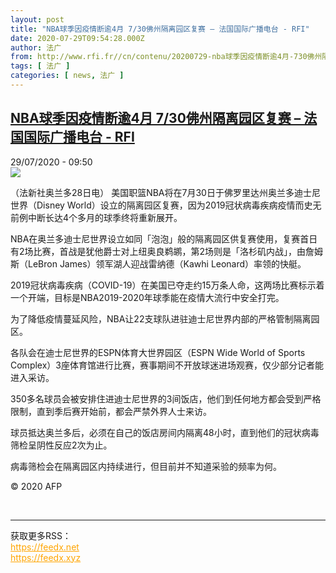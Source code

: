 ```yaml
---
layout: post
title: "NBA球季因疫情断逾4月 7/30佛州隔离园区复赛 – 法国国际广播电台 - RFI"
date: 2020-07-29T09:54:28.000Z
author: 法广
from: http://www.rfi.fr//cn/contenu/20200729-nba球季因疫情断逾4月-730佛州隔离园区复赛
tags: [ 法广 ]
categories: [ news, 法广 ]
---
```

<!--1596016468000-->
[NBA球季因疫情断逾4月 7/30佛州隔离园区复赛 – 法国国际广播电台 - RFI](http://www.rfi.fr//cn/contenu/20200729-nba%E7%90%83%E5%AD%A3%E5%9B%A0%E7%96%AB%E6%83%85%E6%96%AD%E9%80%BE4%E6%9C%88-730%E4%BD%9B%E5%B7%9E%E9%9A%94%E7%A6%BB%E5%9B%AD%E5%8C%BA%E5%A4%8D%E8%B5%9B)
------

<div>
<div>29/07/2020 - 09:50</div><img src="https://s.rfi.fr/media/display/ba10bd20-d171-11ea-9bd8-005056a98db9/w:310/p:16x9/spo0001b.200729155002.jpg"><div class="t-content__body u-clearfix"><div class="m-interstitial"></div><p>（法新社奥兰多28日电）    美国职篮NBA将在7月30日于佛罗里达州奥兰多迪士尼世界（Disney World）设立的隔离园区复赛，因为2019冠状病毒疾病疫情而史无前例中断长达4个多月的球季终将重新展开。</p><p>NBA在奥兰多迪士尼世界设立如同「泡泡」般的隔离园区供复赛使用，复赛首日有2场比赛，首战是犹他爵士对上纽奥良鹈鹕，第2场则是「洛杉矶内战」，由詹姆斯（LeBron James）领军湖人迎战雷纳德（Kawhi Leonard）率领的快艇。</p><p>2019冠状病毒疾病（COVID-19）在美国已夺走约15万条人命，这两场比赛标示着一个开端，目标是NBA2019-2020年球季能在疫情大流行中安全打完。</p><p>为了降低疫情蔓延风险，NBA让22支球队进驻迪士尼世界内部的严格管制隔离园区。</p><p>各队会在迪士尼世界的ESPN体育大世界园区（ESPN Wide World of Sports Complex）3座体育馆进行比赛，赛事期间不开放球迷进场观赛，仅少部分记者能进入采访。</p><p>350多名球员会被安排住进迪士尼世界的3间饭店，他们到任何地方都会受到严格限制，直到季后赛开始前，都会严禁外界人士来访。</p><p>球员抵达奥兰多后，必须在自己的饭店房间内隔离48小时，直到他们的冠状病毒筛检呈阴性反应2次为止。</p><p>病毒筛检会在隔离园区内持续进行，但目前并不知道采验的频率为何。</p><p></p><p class="t-copyright">© 2020 AFP</p>        </div><br><hr><div>获取更多RSS：<br><a href="https://feedx.net" style="color:orange" target="_blank">https://feedx.net</a> <br><a href="https://feedx.xyz" style="color:orange" target="_blank">https://feedx.xyz</a><br></div>
</div>
